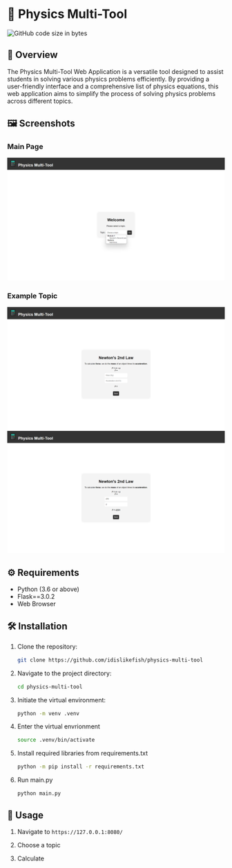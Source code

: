 # 🧮 Physics Multi-Tool

![GitHub code size in bytes](https://img.shields.io/github/languages/code-size/idislikefish/physics-multi-tool)

## 👀 Overview

The Physics Multi-Tool Web Application is a versatile tool designed to assist students in solving various physics problems efficiently. By providing a user-friendly interface and a comprehensive list of physics equations, this web application aims to simplify the process of solving physics problems across different topics.

## 🖼️ Screenshots

### Main Page

![Main Page](/screenshots/index.png)

### Example Topic

![Example Topic](/screenshots/newton2.png)
![Example Topic When Calculation is Made](/screenshots/newton2-filled.png)

## ⚙️ Requirements

-   Python (3.6 or above)
-   Flask==3.0.2
-   Web Browser

## 🛠️ Installation

1. Clone the repository:

    ```bash
    git clone https://github.com/idislikefish/physics-multi-tool
    ```

2. Navigate to the project directory:

    ```bash
    cd physics-multi-tool
    ```

3. Initiate the virtual environment:

    ```bash
    python -m venv .venv
    ```

4. Enter the virtual envrionment

    ```bash
    source .venv/bin/activate
    ```

5. Install required libraries from requirements.txt

    ```bash
    python -m pip install -r requirements.txt
    ```

6. Run main.py

    ```bash
    python main.py
    ```

## 🚀 Usage

1. Navigate to `https://127.0.0.1:8080/`

2. Choose a topic

3. Calculate
